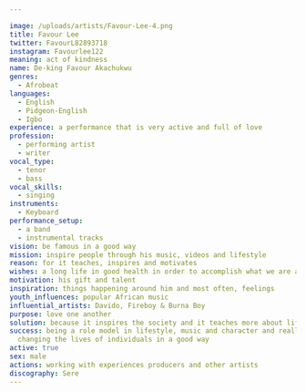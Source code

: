 ```yaml
---

image: /uploads/artists/Favour-Lee-4.png
title: Favour Lee
twitter: FavourL82893718
instagram: Favourlee122
meaning: act of kindness
name: De-king Favour Akachukwu
genres:
  - Afrobeat
languages:
  - English
  - Pidgeon-English
  - Igbo
experience: a performance that is very active and full of love
profession:
  - performing artist
  - writer
vocal_type:
  - tenor
  - bass
vocal_skills:
  - singing
instruments:
  - Keyboard
performance_setup:
  - a band
  - instrumental tracks
vision: be famous in a good way
mission: inspire people through his music, videos and lifestyle
reason: for it teaches, inspires and motivates
wishes: a long life in good health in order to accomplish what we are assigned to
motivation: his gift and talent
inspiration: things happening around him and most often, feelings
youth_influences: popular African music
influential_artists: Davido, Fireboy & Burna Boy
purpose: love one another
solution: because it inspires the society and it teaches more about life
success: being a role model in lifestyle, music and character and really
  changing the lives of individuals in a good way
active: true
sex: male
actions: working with experiences producers and other artists
discography: Sere
---
```

